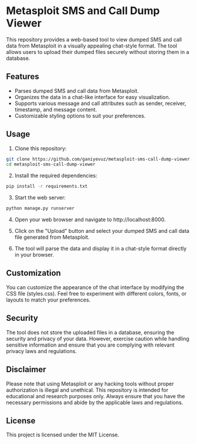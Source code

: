 # Metasploit SMS and Call Dump Viewer

This repository provides a web-based tool to view dumped SMS and call data from Metasploit in a visually appealing
chat-style format. The tool allows users to upload their dumped files securely without storing them in a database.

## Features

- Parses dumped SMS and call data from Metasploit.
- Organizes the data in a chat-like interface for easy visualization.
- Supports various message and call attributes such as sender, receiver, timestamp, and message content.
- Customizable styling options to suit your preferences.

## Usage

1. Clone this repository:

```bash
git clone https://github.com/ganiyevuz/metasploit-sms-call-dump-viewer.git
cd metasploit-sms-call-dump-viewer
```

2. Install the required dependencies:

```bash
pip install -r requirements.txt
```

3. Start the web server:

```bash
python manage.py runserver
```

4. Open your web browser and navigate to http://localhost:8000.

5. Click on the "Upload" button and select your dumped SMS and call data file generated from Metasploit.

6. The tool will parse the data and display it in a chat-style format directly in your browser.

## Customization
You can customize the appearance of the chat interface by modifying the CSS file (styles.css). Feel free to experiment
with different colors, fonts, or layouts to match your preferences.

## Security
The tool does not store the uploaded files in a database, ensuring the security and privacy of your data. However,
exercise caution while handling sensitive information and ensure that you are complying with relevant privacy laws and
regulations.

## Disclaimer
Please note that using Metasploit or any hacking tools without proper authorization is illegal and unethical. This
repository is intended for educational and research purposes only. Always ensure that you have the necessary permissions
and abide by the applicable laws and regulations.

## License
This project is licensed under the MIT License.
